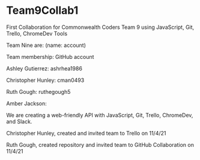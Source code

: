 # Team9Collab1

First Collaboration for Commonwealth Coders Team 9 using JavaScript, Git, Trello, ChromeDev Tools

Team Nine are: (name: account)

Team membership: GitHub account

Ashley	Gutierrez: ashrhea1986

Christopher	Hunley: cman0493 

Ruth Gough: ruthegough5

Amber Jackson:

We are creating a web-friendly API with JavaScript, Git, Trello, ChromeDev, and Slack.

Christopher Hunley, created and invited team to Trello on 11/4/21

Ruth Gough, created repository and invited team to GitHub Collaboration on 11/4/21
